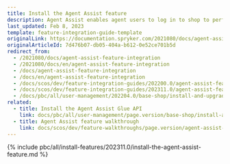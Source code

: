 ```yaml
---
title: Install the Agent Assist feature
description: Agent Assist enables agent users to log in to shop to perform actions on customers’ behalf. This guide describes how to install Agent Assist in your project.
last_updated: Feb 8, 2023
template: feature-integration-guide-template
originalLink: https://documentation.spryker.com/2021080/docs/agent-assist-feature-integration
originalArticleId: 7d476b07-db05-404a-b612-0e52ce701b5d
redirect_from:
  - /2021080/docs/agent-assist-feature-integration
  - /2021080/docs/en/agent-assist-feature-integration
  - /docs/agent-assist-feature-integration
  - /docs/en/agent-assist-feature-integration
  - /docs/scos/dev/feature-integration-guides/202200.0/agent-assist-feature-integration.html
  - /docs/scos/dev/feature-integration-guides/202311.0/agent-assist-feature-integration.html
  - /docs/pbc/all/user-management/202204.0/base-shop/install-and-upgrade/install-the-agent-assist-feature.html
related:
  - title: Install the Agent Assist Glue API
    link: docs/pbc/all/user-management/page.version/base-shop/install-and-upgrade/install-the-agent-assist-glue-api.html
  - title: Agent Assist feature walkthrough
    link: docs/scos/dev/feature-walkthroughs/page.version/agent-assist-feature-walkthrough.html
---
```


{% include pbc/all/install-features/202311.0/install-the-agent-assist-feature.md %} <!-- To edit, see /_includes/pbc/all/install-features/202311.0/install-the-agent-assist-feature.md -->
